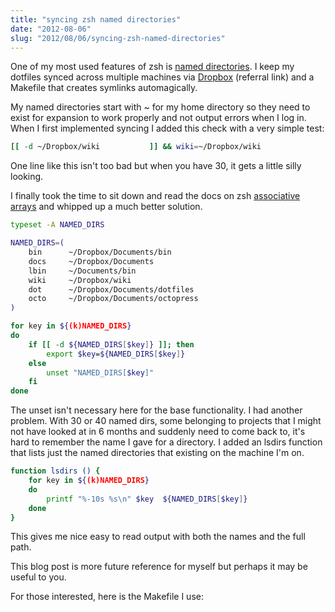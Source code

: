 ```yaml
--- 
title: "syncing zsh named directories"
date: "2012-08-06"
slug: "2012/08/06/syncing-zsh-named-directories"
---
```

One of my most used features of zsh is [named directories](http://zsh.sourceforge.net/Guide/zshguide02.html#l20).  I keep my dotfiles synced across multiple machines via [Dropbox](http://db.tt/InZto9O) (referral link) and a Makefile that creates symlinks automagically.

My named directories start with ~ for my home directory so they need to exist for expansion to work properly and not output errors when I log in.  When I first implemented syncing I added this check with a very simple test:

<!-- more -->

``` sh
[[ -d ~/Dropbox/wiki           ]] && wiki=~/Dropbox/wiki
```
One line like this isn't too bad but when you have 30, it gets a little silly looking.

I finally took the time to sit down and read the docs on zsh [associative arrays](http://zsh.sourceforge.net/Guide/zshguide05.html#l122) and whipped up a much better solution.

``` sh
typeset -A NAMED_DIRS

NAMED_DIRS=(
    bin      ~/Dropbox/Documents/bin
    docs     ~/Dropbox/Documents
    lbin     ~/Documents/bin
    wiki     ~/Dropbox/wiki
    dot      ~/Dropbox/Documents/dotfiles
    octo     ~/Dropbox/Documents/octopress
)

for key in ${(k)NAMED_DIRS}
do
    if [[ -d ${NAMED_DIRS[$key]} ]]; then
        export $key=${NAMED_DIRS[$key]}
    else
        unset "NAMED_DIRS[$key]"
    fi
done
```

The unset isn't necessary here for the base functionality.  I had another problem.  With 30 or 40 named dirs, some belonging to projects that I might not have looked at in 6 months and suddenly need to come back to, it's hard to remember the name I gave for a directory.  I added an lsdirs function that lists just the named directories that existing on the machine I'm on.

``` sh
function lsdirs () {
    for key in ${(k)NAMED_DIRS}
    do
        printf "%-10s %s\n" $key  ${NAMED_DIRS[$key]}
    done
}
```

This gives me nice easy to read output with both the names and the full path.

This blog post is more future reference for myself but perhaps it may be useful to you.

For those interested, here is the Makefile I use:

<pre><code>
</code></pre>
